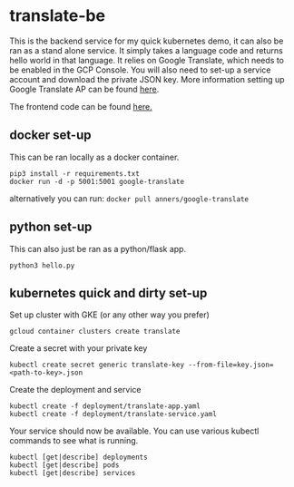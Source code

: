 # translate-be
This is the backend service for my quick kubernetes demo, it can also be ran as a stand alone service. It simply takes a language code and returns hello world in that language. It relies on Google Translate, which needs to be enabled in the GCP Console. You will also need to set-up a service account and download the private JSON key. More information setting up Google Translate AP can be found [here](https://cloud.google.com/translate/docs/quickstart?csw=1).

The frontend code can be found [here.](https://github.com/anners/translate-be)

## docker set-up
This can be ran locally as a docker container.
```
pip3 install -r requirements.txt
docker run -d -p 5001:5001 google-translate
```
alternatively you can run: ```docker pull anners/google-translate```

## python set-up
This can also just be ran as a python/flask app.
```
python3 hello.py
```

## kubernetes quick and dirty set-up
Set up cluster with GKE (or any other way you prefer)
```
gcloud container clusters create translate
```
Create a secret with your private key
```
kubectl create secret generic translate-key --from-file=key.json=<path-to-key>.json
```
Create the deployment and service
```
kubectl create -f deployment/translate-app.yaml
kubectl create -f deployment/translate-service.yaml
```
Your service should now be available. You can use various kubectl commands to see what is running.
```
kubectl [get|describe] deployments
kubectl [get|describe] pods
kubectl [get|describe] services
```

